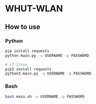 # WHUT-WLAN

## How to use

### Python

```bash
pip install requests
python main.py -u USERNAME -p PASSWORD

# if linux
pip3 install requests
python3 main.py -u USERNAME -p PASSWORD
```

### Bash

```bash
bash main.sh -u USERNAME -p PASSWORD
```
